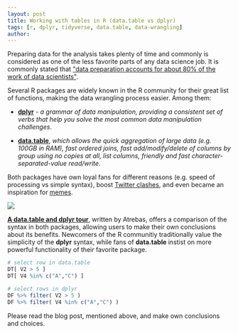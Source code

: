 ```yaml
---
layout: post
title: Working with tables in R (data.table vs dplyr)
tags: [r, dplyr, tidyverse, data.table, data-wrangling]
author:
---
```


Preparing data for the analysis takes plenty of time and commonly is considered as one of the less favorite parts of any data science job. 
It is commonly stated that ["data preparation accounts for about 80% of the work of data 
scientists"](https://www.forbes.com/sites/gilpress/2016/03/23/data-preparation-most-time-consuming-least-enjoyable-data-science-task-survey-says/#5fea26b16f63).

Several R packages are widely known in the R community for their great list of functions, making the data wrangling process easier. 
Among them:

* [**dplyr**](https://dplyr.tidyverse.org/) - _a grammar of data manipulation, providing a consistent set of verbs that help you solve the most common data manipulation challenges_.

* [**data.table**](https://cran.r-project.org/web/packages/data.table/vignettes/datatable-intro.html), _which allows the quick 
aggregation of large data (e.g. 100GB in RAM), fast ordered joins, fast add/modify/delete of columns by group using no copies at all, 
list columns, friendly and fast character-separated-value read/write_.

Both packages have own loyal fans for different reasons (e.g. speed of processing vs simple syntax), boost [Twitter clashes](https://twitter.com/MattDowle/status/1073308777368055808), 
and even became an inspiration for [memes](https://www.facebook.com/Rmemes0/photos/a.1519735751412044/2183411008377845/?type=3&theater).

![](https://pbs.twimg.com/media/Dtr7sjCVYAAfbeJ.jpg:large)

[**A data.table and dplyr tour**](https://atrebas.github.io/post/2019-03-03-datatable-dplyr/), written by Atrebas, 
offers a comparison of the syntax in both packages, allowing users to make their own conclusions about its benefits. 
Newcomers of the R communitiy traditionally value the simplicity of the **dplyr** syntax, while fans of **data.table** instist 
on more powerful functionality of their favorite package. 

```r
# select row in data.table
DT[ V2 > 5 ]
DT[ V4 %in% c("A","C") ] 

# select rows in dplyr
DF %>% filter( V2 > 5 )
DF %>% filter( V4 %in% c("A","C") )
```

Please read the blog post, mentioned above, and make own conclusions and choices. 
